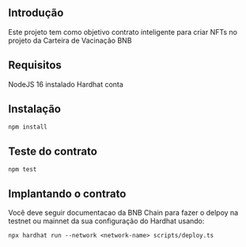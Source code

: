 ## Introdução

Este projeto tem como objetivo contrato inteligente para criar NFTs no projeto da Carteira de Vacinação BNB

## Requisitos

NodeJS 16 instalado
Hardhat conta 

## Instalação

```
npm install
```

## Teste do contrato

```
npm test
```

## Implantando o contrato

Você deve seguir documentacao da BNB Chain para fazer o delpoy na testnet ou mainnet da sua configuração do Hardhat usando:

```
npx hardhat run --network <network-name> scripts/deploy.ts
```
